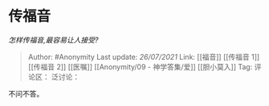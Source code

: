# 传福音
*怎样传福音,最容易让人接受?*

> Author: #Anonymity
> Last update: *26/07/2021*
> Link: [[福音]] [[传福音 1]] [[传福音 2]] [[医嘱]] [[Anonymity/09 - 神学答集/爱]] [[胆小莫入]]
> Tag:
> 评论区：
> 泛讨论：

不问不答。
